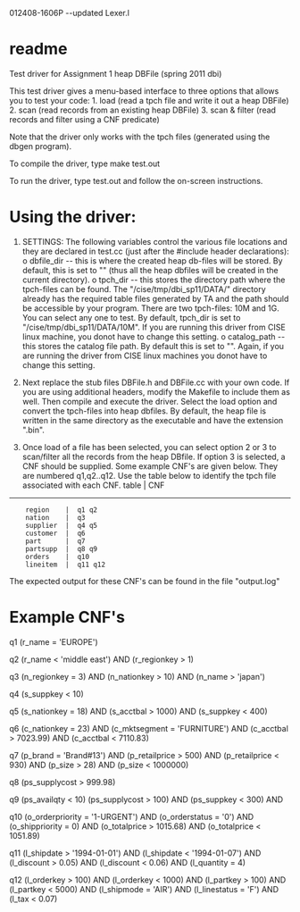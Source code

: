 012408-1606P
--updated Lexer.l

readme 
=========
Test driver for Assignment 1 heap DBFile (spring 2011 dbi) 

This test driver gives a menu-based interface to three options that allows you to test your code:
	1. load (read a tpch file and write it out a heap DBFile)
	2. scan (read records from an existing heap DBFile)
	3. scan & filter (read records and filter using a CNF predicate)

Note that the driver only works with the tpch files (generated using the dbgen program). 

To compile the driver, type
	make test.out

To run the driver, type
	test.out
and follow the on-screen instructions.

Using the driver:
==================

1. SETTINGS: The following variables control the various file locations and they are declared in test.cc (just after the #include header declarations):
	o dbfile_dir -- this is where the created heap db-files will be stored. By default, this is set to "" (thus all the heap dbfiles will be created in the current directory).
	o tpch_dir -- this stores the directory path where the tpch-files can be found. The "/cise/tmp/dbi_sp11/DATA/" directory already has the required table files generated by TA and the path should be accessible by your program. There are two tpch-files: 10M and 1G. You can select any one to test. By default, tpch_dir is set to "/cise/tmp/dbi_sp11/DATA/10M". If you are running this driver from CISE linux machine, you donot have to change this setting. 
	o catalog_path -- this stores the catalog file path. By default this is set to "". Again, if you are running the driver from CISE linux machines you donot have to change this setting.

2. Next replace the stub files DBFile.h and DBFile.cc with your own code. If you are using additional headers, modify the Makefile to include them as well. Then compile and execute the driver. Select the load option and convert the tpch-files into heap dbfiles. By default, the heap file is written in the same directory as the executable and have the extension ".bin". 

3. Once load of a file has been selected, you can select option 2 or 3 to scan/filter all the records from the heap DBfile.  If option 3 is selected, a CNF should be supplied. Some example CNF's are given below. They are numbered q1,q2..q12. Use the table below to identify the tpch file associated with each CNF.
     	table    |   CNF
 ---------------------------------------
        region    |  q1 q2   
        nation    |  q3   
        supplier  |  q4 q5
        customer  |  q6
        part      |  q7   
        partsupp  |  q8 q9
        orders    |  q10                
        lineitem  |  q11 q12 

The expected output for these CNF's can be found in the file "output.log"

Example CNF's
================

q1 
(r_name = 'EUROPE')

q2 
(r_name < 'middle east') AND
(r_regionkey > 1)

q3 
(n_regionkey = 3) AND
(n_nationkey > 10) AND
(n_name > 'japan')

q4 
(s_suppkey < 10)

q5
(s_nationkey = 18) AND
(s_acctbal > 1000) AND
(s_suppkey < 400)

q6
(c_nationkey = 23) AND
(c_mktsegment = 'FURNITURE') AND
(c_acctbal > 7023.99) AND
(c_acctbal < 7110.83)


q7 
(p_brand = 'Brand#13') AND
(p_retailprice > 500) AND
(p_retailprice < 930) AND
(p_size > 28) AND
(p_size < 1000000)

q8 
(ps_supplycost > 999.98)

q9 
(ps_availqty < 10)
(ps_supplycost > 100) AND
(ps_suppkey < 300) AND

q10 
(o_orderpriority = '1-URGENT') AND
(o_orderstatus = '0') AND
(o_shippriority = 0) AND
(o_totalprice > 1015.68) AND
(o_totalprice < 1051.89)

q11
(l_shipdate > '1994-01-01') AND
(l_shipdate < '1994-01-07') AND
(l_discount > 0.05) AND
(l_discount < 0.06) AND
(l_quantity = 4) 


q12
(l_orderkey > 100) AND (l_orderkey < 1000) AND (l_partkey > 100) AND (l_partkey < 5000) AND (l_shipmode = 'AIR') AND (l_linestatus = 'F') AND (l_tax < 0.07)
